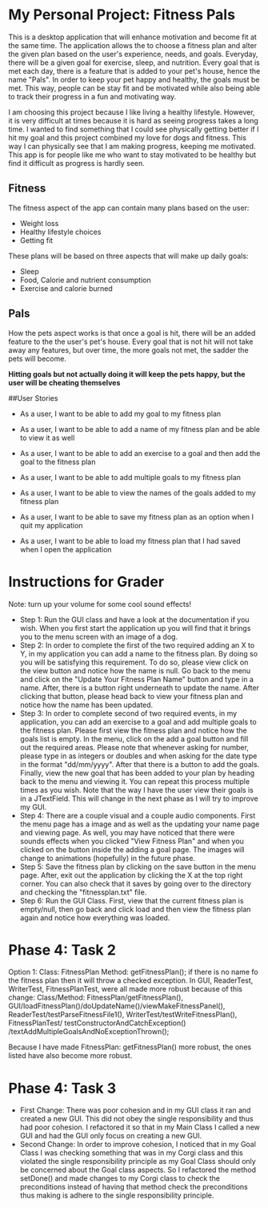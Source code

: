 # My Personal Project: Fitness Pals



This is a desktop application that will enhance motivation and become fit at the same time. The application allows the
to choose a fitness plan and alter the given plan based on the user's experience, needs, and goals. Everyday, there will
be a given goal for exercise, sleep, and nutrition. Every goal that is met each day, there is a feature that is added to
your pet's house, hence the name "Pals". In order to keep your pet happy and healthy, the goals must be met. 
This way, people can be stay fit and be motivated while also being able to track their progress in a fun and motivating
way.  

I am choosing this project because I like living a healthy lifestyle. However, it is very difficult at times because it 
is hard as seeing progress takes a long time. I wanted to find something that I could see physically getting better if I
hit my goal and this project combined my love for dogs and fitness. This way I can physically see that I am making
progress, keeping me motivated. This app is for people like me who want to stay motivated to be healthy but find it 
difficult as progress is hardly seen.



## Fitness

The fitness aspect of the app can contain many plans based on the user:

- Weight loss
- Healthy lifestyle choices
- Getting fit

These plans will be based on three aspects that will make up daily goals:

- Sleep
- Food, Calorie and nutrient consumption
- Exercise and calorie burned


## Pals

How the pets aspect works is that once a goal is hit, there will be an added feature to the the user's pet's house.
Every goal that is not hit will not take away any features, but over time, the more goals not met, the sadder the pets
will become.

**Hitting goals but not actually doing it will keep the pets happy, but the user will be cheating themselves**

##User Stories

- As a user, I want to be able to add my goal to my fitness plan
- As a user, I want to be able to add a name of my fitness plan and be able to view it as well
- As a user, I want to be able to add an exercise to a goal and then add the goal to the fitness plan
- As a user, I want to be able to add multiple goals to my fitness plan
- As a user, I want to be able to view the names of the goals added to my fitness plan

- As a user, I want to be able to save my fitness plan as an option when I quit my application
- As a user, I want to be able to load my fitness plan that I had saved when I open the application

# Instructions for Grader

Note: turn up your volume for some cool sound effects!

- Step 1: Run the GUI class and have a look at the documentation if you wish. When you first start the application up
you will find that it brings you to the menu screen with an image of a dog. 
- Step 2: In order to complete the first of the two required adding an X to  Y, in my application you can add a name to 
the fitness plan. By doing so you will be satisfying this requirement. To do so, please view click on the view button
and notice how the name is null. Go back to the menu and click on the "Update Your Fitness Plan Name" button and type in
a name. After, there is a button right underneath to update the name. After clicking that button, please head back to 
view your fitness plan and notice how the name has been updated. 
- Step 3: In order to complete second of two required events, in my application, you can add an exercise to a goal and 
add multiple goals to the fitness plan. Please first view the fitness plan and notice how the goals list is empty. 
In the menu, click on the
add a goal button and fill out the required areas. Please note that whenever asking for number, please type in as
integers or doubles and when asking for the date type in the format "dd/mm/yyyy". After that there is a button to add 
the goals. Finally, view the new goal that has been added to 
your plan by heading back to the menu and viewing it. You can repeat this process multiple times as you wish. 
Note that the way I have the user view their goals is in a
JTextField. This will change in the next phase as I will try to improve my GUI. 
- Step 4: There are a couple visual and a couple audio components. First the menu page has a image and as well as the 
updating your name page and viewing page. As well, you may have noticed that there were sounds effects when you clicked 
"View Fitness Plan" and when you clicked on the button inside the adding a goal page. The images will change to 
animations (hopefully) in the future phase. 
- Step 5: Save the fitness plan by clicking on the save button in the menu page. After, exit out the application by 
clicking the X at the top right corner. You can also check that it saves by going over to the directory and checking the 
"fitnessplan.txt" file. 
- Step 6: Run the GUI Class. First, view that the current fitness plan is empty/null, then go back and click load and 
then view the fitness plan again and notice how everything was loaded.

# Phase 4: Task 2

Option 1: Class: FitnessPlan Method: getFitnessPlan(); if there is no name fo the fitness plan then 
it will throw a checked exception. In GUI, ReaderTest, WriterTest, FitnessPlanTest, were all made more robust because of
this change:
Class/Method: FitnessPlan/getFitnessPlan(), GUI/loadFitnessPlan()/doUpdateName()/viewMakeFitnessPanel(), 
ReaderTest/testParseFitnessFile1(), WriterTest/testWriteFitnessPlan(), FitnessPlanTest/
testConstructorAndCatchException()
/textAddMultipleGoalsAndNoExceptionThrown();

Because I have made FitnessPlan: getFitnessPlan() more robust, the ones listed have also become more robust.

# Phase 4: Task 3

- First Change: There was poor cohesion and in my GUI class it ran and created a new GUI. This did not obey the single
responsibility and thus had poor cohesion. I refactored it so that in my Main Class I called a new GUI and had the GUI
only focus on creating a new GUI. 
- Second Change: In order to improve cohesion, I noticed that in my Goal Class I was checking something that was in my 
Corgi class and this violated the single responsibility principle as my Goal Class should only be concerned about the 
Goal class aspects. So I refactored the method setDone() and made changes to my Corgi class to check the preconditions
instead of having that method check the preconditions thus making is adhere to the single responsibility principle. 



       